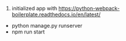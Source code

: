 1. initialized app with https://python-webpack-boilerplate.readthedocs.io/en/latest/
 - python manage.py runserver
 - npm run start
<!-- 2. created django project and app
3. created django models
4. created django admin
5. created django views
6. created django urls
7. created django templates
8. created django forms
9. created django serializers
10. created django rest framework -->
